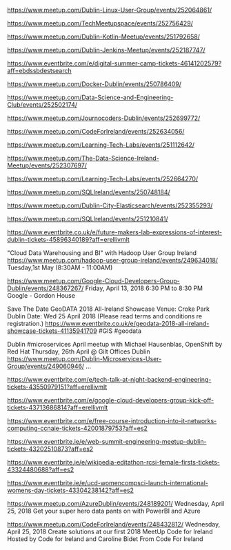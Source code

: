 
https://www.meetup.com/Dublin-Linux-User-Group/events/252064861/

https://www.meetup.com/TechMeetupspace/events/252756429/

https://www.meetup.com/Dublin-Kotlin-Meetup/events/251792658/

https://www.meetup.com/Dublin-Jenkins-Meetup/events/252187747/

https://www.eventbrite.com/e/digital-summer-camp-tickets-46141202579?aff=ebdssbdestsearch

https://www.meetup.com/Docker-Dublin/events/250786409/

https://www.meetup.com/Data-Science-and-Engineering-Club/events/252502174/

https://www.meetup.com/Journocoders-Dublin/events/252699772/

https://www.meetup.com/CodeForIreland/events/252634056/

https://www.meetup.com/Learning-Tech-Labs/events/251112642/

https://www.meetup.com/The-Data-Science-Ireland-Meetup/events/252307697/

https://www.meetup.com/Learning-Tech-Labs/events/252664270/

https://www.meetup.com/SQLIreland/events/250748184/

https://www.meetup.com/Dublin-City-Elasticsearch/events/252355293/

https://www.meetup.com/SQLIreland/events/251210841/


https://www.eventbrite.co.uk/e/future-makers-lab-expressions-of-interest-dublin-tickets-45896340189?aff=erellivmlt







"Cloud Data Warehousing and BI" with Hadoop User Group Ireland
https://www.meetup.com/hadoop-user-group-ireland/events/249634018/
Tuesday,1st May (8:30AM - 11:00AM)

https://www.meetup.com/Google-Cloud-Developers-Group-Dublin/events/248367267/
Friday, April 13, 2018
6:30 PM to 8:30 PM
Google - Gordon House



Save The Date GeoDATA 2018 All-Ireland Showcase 
Venue: Croke Park Dublin 
Date:  Wed 25 April 2018 
(Please read terms and conditions re registration.) 
https://www.eventbrite.co.uk/e/geodata-2018-all-ireland-showcase-tickets-41135941709 
#GIS #geodata

Dublin #microservices April meetup with Michael Hausenblas, OpenShift by Red Hat 
Thursday, 26th April @ Gilt Offices Dublin 
https://www.meetup.com/Dublin-Microservices-User-Group/events/249060946/ …






https://www.eventbrite.com/e/tech-talk-at-night-backend-engineering-tickets-43550979151?aff=erellivmlt

https://www.eventbrite.com/e/google-cloud-developers-group-kick-off-tickets-43713686814?aff=erellivmlt



https://www.eventbrite.com/e/free-course-introduction-into-it-networks-computing-ccnaie-tickets-42001879753?aff=es2

https://www.eventbrite.ie/e/web-summit-engineering-meetup-dublin-tickets-43202510873?aff=es2



https://www.eventbrite.ie/e/wikipedia-editathon-rcsi-female-firsts-tickets-43324480688?aff=es2

https://www.eventbrite.ie/e/ucd-womencompsci-launch-international-womens-day-tickets-43304238142?aff=es2




https://www.meetup.com/AzureDublin/events/248189201/
Wednesday, April 25, 2018
Get your super hero data pants on with PowerBI and Azure



https://www.meetup.com/CodeForIreland/events/248432812/
Wednesday, April 25, 2018
Create solutions at our first 2018 MeetUp
Code for Ireland
Hosted by Code for Ireland and Caroline Bidet
From Code For Ireland
